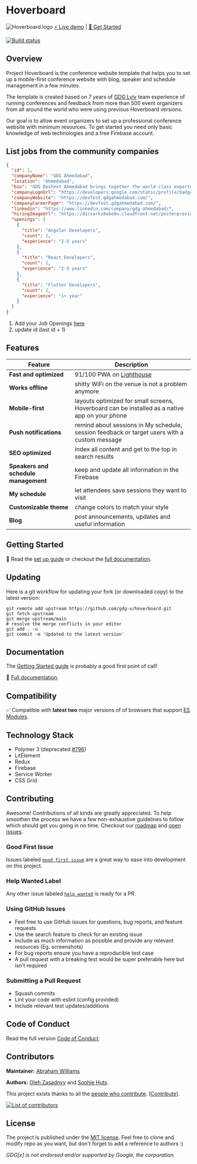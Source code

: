 # Hoverboard

![Hoverboard logo](https://user-images.githubusercontent.com/2954281/42683571-55ba6be6-8696-11e8-8ff7-e9acd0db63e8.png)
[⚡ Live demo](https://hoverboard-master.web.app) | [🚀 Get Started](#getting-started)

[![Build status](https://github.com/gdg-x/hoverboard/actions/workflows/main.yaml/badge.svg)](https://github.com/gdg-x/hoverboard/actions/workflows/main.yaml)

## Overview

Project Hoverboard is the conference website template that helps you to set up a mobile-first conference website with blog, speaker and schedule management in a few minutes.

The template is created based on 7 years of [GDG Lviv](https://www.meetup.com/GDG-Lviv/) team experience of running conferences and feedback from more than 500 event organizers from all around the world who were using previous Hoverboard versions.

Our goal is to allow event organizers to set up a professional conference website with minimum resources. To get started you need only basic knowledge of web technologies and a free Firebase account.

## List jobs from the community companies
```json
{
  "id": 2,
  "companyName": "GDG Ahmedabad",
  "location": "Ahmedabad",
  "bio": "GDG DevFest Ahmedabad brings together the world class experts in Android, Web and Cloud technologies to Ahmedabad for sessions, workshops and showcases.",
  "companyLogoUrl": "https://developers.google.com/static/profile/badges/events/community/devfest/2022/discover/badge.svg",
  "companyWebsite": "https://devfest.gdgahmedabad.com/",
  "companyCareerPage": "https://devfest.gdgahmedabad.com/",
  "linkedin": "https://www.linkedin.com/company/gdg-ahmedabad/",
  "hiringImageUrl": "https://d1csarkz8obe9u.cloudfront.net/posterpreviews/we-are-hiring-postcard-design-template-9d69ace4777878ef63cd65ffcdda1af3_screen.jpg",
  "openings": [
    {
      "title": "Angular Developers",
      "count": 2,
      "experience": "2-5 years"
    },
    {
      "title": "React Developers",
      "count": 1,
      "experience": "2-5 years"
    },
    {
      "title": "Flutter Developers",
      "count": 2,
      "experience": "1+ year"
    }
  ]
}
```
1. Add your Job Openings [here](/public/data/jobs.json)
2. update id (last id + 1)

## Features

| Feature                              | Description                                                                                                                  |
| ------------------------------------ | ---------------------------------------------------------------------------------------------------------------------------- |
| **Fast and optimized**               | 91/100 PWA on [Lighthouse](https://www.webpagetest.org/lighthouse.php?test=180111_1P_027a041bc5102982f074014807320a86&run=3) |
| **Works offline**                    | shitty WiFi on the venue is not a problem anymore                                                                            |
| **Mobile-first**                     | layouts optimized for small screens, Hoverboard can be installed as a native app on your phone                               |
| **Push notifications**               | remind about sessions in My schedule, session feedback or target users with a custom message                                 |
| **SEO optimized**                    | index all content and get to the top in search results                                                                       |
| **Speakers and schedule management** | keep and update all information in the Firebase                                                                              |
| **My schedule**                      | let attendees save sessions they want to visit                                                                               |
| **Customizable theme**               | change colors to match your style                                                                                            |
| **Blog**                             | post announcements, updates and useful information                                                                           |

## Getting Started

🌛 Read the [set up guide](/docs/tutorials/00-set-up.md) or checkout the [full documentation](/docs/).

## Updating

Here is a git workflow for updating your fork (or downloaded copy) to the latest version:

```console
git remote add upstream https://github.com/gdg-x/hoverboard.git
git fetch upstream
git merge upstream/main
# resolve the merge conflicts in your editor
git add . -u
git commit -m 'Updated to the latest version'
```

## Documentation

The [Getting Started guide](#getting-started) is probably a good first point of call!

📖 [Full documentation](/docs/).

## Compatibility

✅ Compatible with **latest two** major versions of of browsers that support [ES Modules](https://developer.mozilla.org/en-US/docs/Web/JavaScript/Guide/Modules).

## Technology Stack

- Polymer 3 (deprecated [#796](https://github.com/gdg-x/hoverboard/issues/796))
- LitElement
- Redux
- Firebase
- Service Worker
- CSS Grid

## Contributing

Awesome! Contributions of all kinds are greatly appreciated. To help smoothen the process we have a few non-exhaustive guidelines to follow which should get you going in no time. Checkout our [roadmap](https://github.com/gdg-x/hoverboard/blob/main/ROADMAP.md) and [open issues](https://github.com/gdg-x/hoverboard/issues).

### Good First Issue

Issues labeled [`good first issue`](https://github.com/gdg-x/hoverboard/labels/good%20first%20issue) are a great way to ease into development on this project.

### Help Wanted Label

Any other issue labeled [`help wanted`](https://github.com/gdg-x/hoverboard/labels/help%20wanted) is ready for a PR.

### Using GitHub Issues

- Feel free to use GitHub issues for questions, bug reports, and feature requests
- Use the search feature to check for an existing issue
- Include as much information as possible and provide any relevant resources (Eg. screenshots)
- For bug reports ensure you have a reproducible test case
- A pull request with a breaking test would be super preferable here but isn't required

### Submitting a Pull Request

- Squash commits
- Lint your code with eslint (config provided)
- Include relevant test updates/additions

## Code of Conduct

Read the full version [Code of Conduct](/.github/CODE_OF_CONDUCT.md).

## Contributors

**Maintainer:** [Abraham Williams](https://github.com/abraham)

**Authors:** [Oleh Zasadnyy](https://github.com/ozasadnyy) and [Sophie Huts](https://github.com/sophieH29).

This project exists thanks to all the [people who contribute](https://github.com/gdg-x/hoverboard/graphs/contributors). [[Contribute](/.github/CONTRIBUTING.md)].

[![List of contributors](https://opencollective.com/hoverboard/contributors.svg?width=890)](https://github.com/gdg-x/hoverboard/graphs/contributors)

## License

The project is published under the [MIT license](/LICENSE.md).
Feel free to clone and modify repo as you want, but don't forget to add a reference to authors :)

_GDG[x] is not endorsed and/or supported by Google, the corporation._
